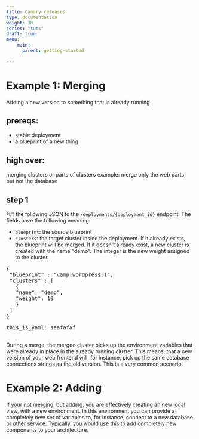 ```yaml
---
title: Canary releases
type: documentation
weight: 30
series: "tuts"
draft: true
menu:
    main:
      parent: getting-started
    
---
```

    
# Example 1: Merging

Adding a new version to something that is already running

## prereqs:

- stable deployment
- a blueprint of a new thing

## high over:

merging clusters or parts of clusters
example: merge only the web parts, but not the database

## step 1

`PUT` the following JSON to the `/deployments/{deployment_id}` endpoint. The fields have the following meaning:

* `blueprint`: the source blueprint
* `clusters`: the target cluster inside the deployment. If it already exists, the blueprint will be merged.
If it doesn't already exist, a new cluster is created with the name "demo". The integer is the new weight assigned to the cluster.

<pre class="prettyprint lang-js">
{
 "blueprint" : "vamp:wordpress:1",
 "clusters" : [
   {
   "name": "demo",
   "weight": 10
   }
 ]
}
</pre>


<pre class="prettyprint lang-yml">
this_is_yaml: saafafaf

</pre>

During a merge, the merged cluster picks up the environment variables that were already in place in the already running cluster. This means, that a new version of your web frontend will, for instance, pick up the same database connections strings as the old version. This is a very common scenario.

# Example 2: Adding

If your not merging, but adding, you are effectively creating an new local view, with a new environment. In this environment you can provide a completely new set of variables to, for instance, connect to a new database or other service. Typically, you would use this to add completely new components to your architecture.